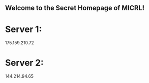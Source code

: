 ## Welcome to the Secret Homepage of MICRL!
# Server 1:
175.159.210.72

# Server 2:
144.214.94.65


